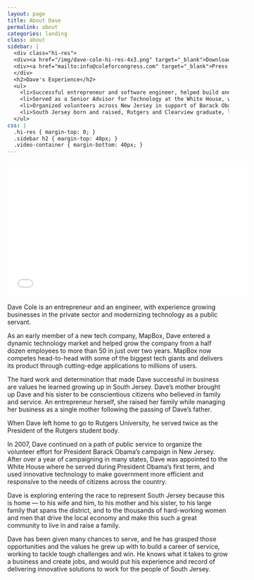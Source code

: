 ```yaml
---
layout: page
title: About Dave
permalink: about
categories: landing
class: about
sidebar: |
  <div class="hi-res">
  <div><a href="/img/dave-cole-hi-res-4x3.png" target="_blank">Download Hi-Res Photo</a></div>
  <div><a href="mailto:info@coleforcongress.com" target="_blank">Press and general questions</a></div>
  </div>
  <h2>Dave's Experience</h2>
  <ul>
    <li>Successful entrepreneur and software engineer, helped build and grow a popular technology startup</li>
    <li>Served as a Senior Advisor for Technology at the White House, worked to make government more efficient and responsive</li>
    <li>Organized volunteers across New Jersey in support of Barack Obama's 2008 campaign</li>
    <li>South Jersey born and raised, Rutgers and Clearview graduate, lives in Mantua Township</li>
  </ul>
css: |
  .hi-res { margin-top: 0; }
  .sidebar h2 { margin-top: 40px; }
  .video-container { margin-bottom: 40px; }
---
```

<div class="video-container"><iframe width="548" height="308" src="//www.youtube.com/embed/qvA6DrZaD7U?rel=0&showinfo=0" frameborder="0" allowfullscreen></iframe></div>

Dave Cole is an entrepreneur and an engineer, with experience growing businesses in the private sector and modernizing technology as a public servant.

As an early member of a new tech company, MapBox, Dave entered a dynamic technology market and helped grow the company from a half dozen employees to more than 50 in just over two years. MapBox now competes head-to-head with some of the biggest tech giants and delivers its product through cutting-edge applications to millions of users.

The hard work and determination that made Dave successful in business are values he learned growing up in South Jersey. Dave’s mother brought up Dave and his sister to be conscientious citizens who believed in family and service. An entrepreneur herself, she raised her family while managing her business as a single mother following the passing of Dave’s father.

When Dave left home to go to Rutgers University, he served twice as the President of the Rutgers student body.

In 2007, Dave continued on a path of public service to organize the volunteer effort for President Barack Obama’s campaign in New Jersey. After over a year of campaigning in many states, Dave was appointed to the White House where he served during President Obama’s first term, and used innovative technology to make government more efficient and responsive to the needs of citizens across the country.

Dave is exploring entering the race to represent South Jersey because this is home — to his wife and him, to his mother and his sister, to his large family that spans the district, and to the thousands of hard-working women and men that drive the local economy and make this such a great community to live in and raise a family. 

Dave has been given many chances to serve, and he has grasped those opportunities and the values he grew up with to build a career of service, working to tackle tough challenges and win. He knows what it takes to grow a business and create jobs, and would put his experience and record of delivering innovative solutions to work for the people of South Jersey.
